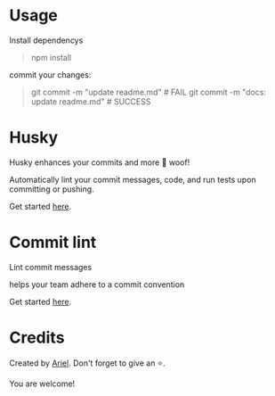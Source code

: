 # Usage
Install dependencys
> npm install

commit your changes:

> git commit -m "update readme.md" # FAIL
> git commit -m "docs: update readme.md" # SUCCESS

# Husky 

Husky enhances your commits and more 🐶 woof!

Automatically lint your commit messages, code, and run tests upon committing or pushing.

Get started [here](https://typicode.github.io/husky/get-started.html).

# Commit lint

Lint commit messages

helps your team adhere to a commit convention

Get started [here](https://commitlint.js.org/guides/getting-started.html).


# Credits

Created by [Ariel](https://github.com/GitArika). Don't forget to give an ⭐.

You are welcome!
